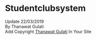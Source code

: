 # Studentclubsystem
Update 22/03/2019 <Br>
By Thanawat Gulati <br>
Add Copyright <?php echo date('Y')?> <a href="http://thanawatgulati.com" target="_blank">Thanawat Gulati</a> In Your Site
